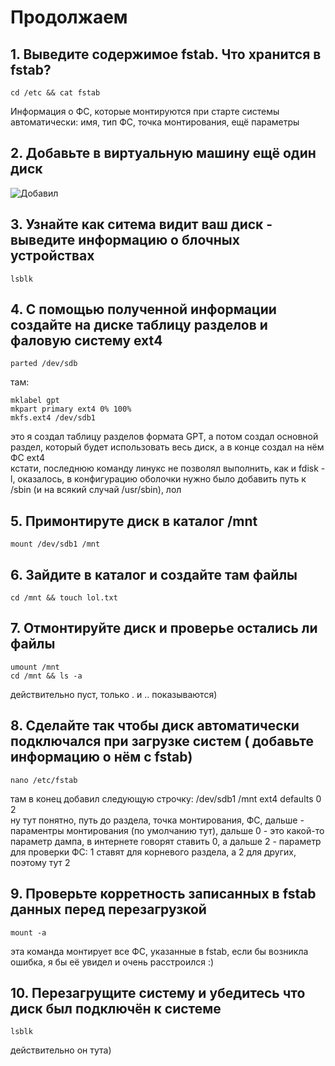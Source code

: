 # Продолжаем

## 1. Выведите содержимое fstab. Что хранится в fstab?
```
cd /etc && cat fstab
```  
Информация о ФС, которые монтируются при старте системы автоматически: имя, тип ФС, точка монтирования, ещё параметры
## 2. Добавьте в виртуальную машину ещё один диск
![Добавил](https://github.com/user-attachments/assets/d2fac15d-8099-4f13-a577-d6cc85a4bff3)
## 3. Узнайте как ситема видит ваш диск - выведите информацию о блочных устройствах
```
lsblk
```
## 4. С помощью полученной информации создайте на диске таблицу разделов и фаловую систему ext4
```
parted /dev/sdb
```
там:
```
mklabel gpt  
mkpart primary ext4 0% 100%
mkfs.ext4 /dev/sdb1
```
это я создал таблицу разделов формата GPT, а потом создал основной раздел, который будет использовать весь диск, а в конце создал на нём ФС ext4   
кстати, последнюю команду линукс не позволял выполнить, как и fdisk -l, оказалось, в конфигурацию оболочки нужно было добавить путь к /sbin (и на всякий случай /usr/sbin), лол
## 5. Примонтируте диск в каталог /mnt
```
mount /dev/sdb1 /mnt
```
## 6. Зайдите в каталог и создайте там файлы
```
cd /mnt && touch lol.txt
```
## 7. Отмонтируйте диск и проверье остались ли файлы
```
umount /mnt
cd /mnt && ls -a
```  
действительно пуст, только . и .. показываются)
## 8. Сделайте так чтобы диск автоматически подключался при загрузке систем ( добавьте информацию о нём с fstab)
```
nano /etc/fstab
```
там в конец добавил следующую строчку: /dev/sdb1  /mnt  ext4  defaults  0  2  
ну тут понятно, путь до раздела, точка монтирования, ФС, дальше - параментры монтирования (по умолчанию тут), дальше 0 - это какой-то параметр дампа, в интернете говорят ставить 0, а дальше 2 - параметр для проверки ФС: 1 ставят для корневого раздела, а 2 для других, поэтому тут 2
## 9. Проверьте корретность записанных в fstab данных перед перезагрузкой
```
mount -a
```
эта команда монтирует все ФС, указанные в fstab, если бы возникла ошибка, я бы её увидел и очень расстроился :)
## 10. Перезагрущите систему и убедитесь что диск был подключён к системе
```
lsblk
```
действительно он тута)

